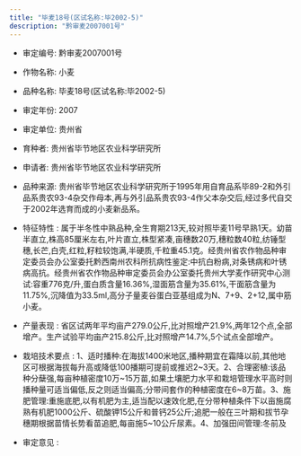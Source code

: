 ```yaml
---
title: "毕麦18号(区试名称:毕2002-5)"
description: "黔审麦2007001号"
---
```

* 审定编号:  黔审麦2007001号

*  作物名称:  小麦

*  品种名称:  毕麦18号(区试名称:毕2002-5)

*  审定年份:  2007

*  审定单位:  贵州省

* 育种者:  贵州省毕节地区农业科学研究所

*  申请者:  贵州省毕节地区农业科学研究所

*  品种来源:  贵州省毕节地区农业科学研究所于1995年用自育品系毕89-2和外引品系贵农93-4杂交作母本,再与外引品系贵农93-4作父本杂交后,经过多代自交于2002年选育而成的小麦新品系。

*  特征特性 : 
属于半冬性中熟品种,全生育期213天,较对照毕麦11号早熟1天。幼苗半直立,株高85厘米左右,叶片直立,株型紧凑,亩穗数20万,穗粒数40粒,纺锤型穗,长芒,白壳,红粒,籽粒较饱满,半硬质,千粒重45.1克。经贵州省农作物品种审定委员会办公室委托黔西南州农科所抗病性鉴定:中抗白粉病,对条锈病和叶锈病高抗。经贵州省农作物品种审定委员会办公室委托贵州大学麦作研究中心测试:容重776克/升,蛋白质含量16.36%,湿面筋含量为35.61%,干面筋含量为11.75%,沉降值为33.5ml,高分子量麦谷蛋白亚基组成为N、7+9、2+12,属中筋小麦。
 
*  产量表现 : 
省区试两年平均亩产279.0公斤,比对照增产21.9%,两年12个点,全部增产。生产试验平均亩产215.8公斤,比对照增产14.7%,5个试点全部增产。

*  栽培技术要点 : 
1、适时播种:在海拔1400米地区,播种期宜在霜降以前,其他地区可根据海拔每升高或降低100播期可提前或推迟2~3天。2、合理密植:该品种分蘖强,每亩种植密度10万~15万苗,如果土壤肥力水平和栽培管理水平高时则播种量可适当偏低,反之则适当偏高;分带间套作的种植密度在6~8万苗。3、施肥管理:重施底肥,以有机肥为主,适当配以速效化肥,在分带种植条件下以亩施腐熟有机肥1000公斤、硫酸钾15公斤和普钙25公斤;追肥一般在三叶期和拔节孕穗期根据苗情长势看苗追肥,每亩施5~10公斤尿素。4、加强田间管理:冬前及

*  审定意见 : 

